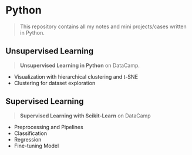 # Python
> This repository contains all my notes and mini projects/cases written in Python.

## Unsupervised Learning
> **Unsupervised Learning in Python** on DataCamp.
* Visualization with hierarchical clustering and t-SNE
* Clustering for dataset exploration

## Supervised Learning
> **Supervised Learning with Scikit-Learn** on DataCamp
* Preprocessing and Pipelines
* Classification
* Regression
* Fine-tuning Model
